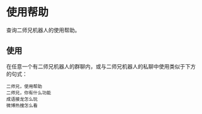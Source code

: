 # 使用帮助

查询二师兄机器人的使用帮助。

## 使用

在任意一个有二师兄机器人的群聊内，或与二师兄机器人的私聊中使用类似于下方的句式：

```text
二师兄，使用帮助
二师兄，你有什么功能
成语接龙怎么玩
微博热搜怎么看
```
